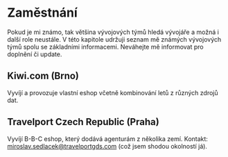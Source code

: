 # Zaměstnání

Pokud je mi známo, tak většina vývojových týmů hledá vývojáře a možná i další role neustále. V této kapitole udržuji seznam mě známých vývojových týmů spolu se základními informacemi. Neváhejte mě informovat pro doplnění či update.

## Kiwi.com \(Brno\)

Vyvíjí a provozuje vlastní eshop včetně kombinování letů z různých zdrojů dat.

## Travelport Czech Republic \(Praha\)

Vyvíjí B-B-C eshop, který dodává agenturám z několika zemí. Kontakt: miroslav.sedlacek@travelportgds.com \(což jsem shodou okolností já\).

